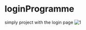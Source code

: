 # loginProgramme
simply project with the login page
![1]([https://cdn.wallpapersafari.com/78/80/IHwmF7.jpg](https://ibb.co/xGTJNDs))
